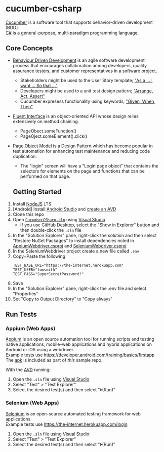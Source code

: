 # cucumber-csharp
[Cucumber](https://cucumber.io/) is a software tool that supports behavior-driven development (BDD). </br>
[C#](https://docs.microsoft.com/en-us/dotnet/csharp/) is a general-purpose, multi-paradigm programming language.

## Core Concepts
* [Behaviour Driven Development](https://en.wikipedia.org/wiki/Behavior-driven_development) is an agile software development process that encourages collaboration among developers, quality assurance testers, and customer representatives in a software project.
  * Stakeholders might be used to the User Story template; ["As a … I want … So that …"](https://martinfowler.com/bliki/UserStory.html)
  * Developers might be used to a unit test design pattern; ["Arrange, Act, Assert"](http://wiki.c2.com/?ArrangeActAssert)
  * Cucumber expresess functionality using keywords; ["Given, When, Then"](https://en.wikipedia.org/wiki/Given-When-Then)
* [Fluent Interface](https://en.wikipedia.org/wiki/Fluent_interface) is an object-oriented API whose design relies extensively on method chaining.
  * PageObect.someFunction()
  * PageOject.someElement().click()
* [Page Object Model](https://www.selenium.dev/documentation/en/guidelines_and_recommendations/page_object_models/) is a Design Pattern which has become popular in test automation for enhancing test maintenance and reducing code duplication. </br>
  * The "login" screen will have a "Login page object" that contains the selectors for elements on the page and functions that can be performed on that page.

  ## Getting Started
1. Install [NodeJS](https://nodejs.org/en/) LTS
1. [Android] Install [Android Studio](https://developer.android.com/studio) and [create an AVD](https://developer.android.com/studio/run/managing-avds)
1. Clone this repo
1. Open [`CucumberCSharp.sln`](/CucumberCSharp.sln) using [Visual Studio](https://visualstudio.microsoft.com/)
   * If you use [GitHub Desktop](https://desktop.github.com/), select the "Show in Explorer" button and then double-click the `.sln` file
1. In the "Solution Explorer" pane, right-click the solution and then select "Restore NuGet Packages" to install dependencies noted in [AppiumWebdriver.csproj](/AppiumWebdriver/AppiumWebdriver.csproj) and [SeleniumWebdriver.csproj](/SeleniumWebdriver/SeleniumWebdriver.csproj)
1. In the SeleniumWebdriver project create a new file called `.env`
1. Copy+Paste the following
   ```
   TEST_BASE_URL="https://the-internet.herokuapp.com"
   TEST_USER="tomsmith"
   TEST_PASS="SuperSecretPassword!"
   ```
1. Save
1. In the "Solution Explorer" pane, right-click the .env file and select "Properties"
1. Set "Copy to Output Directory" to "Copy always"

## Run Tests

### Appium (Web Apps)
[Appium](https://appium.io) is an open source automation tool for running scripts and testing native applications, mobile-web applications and hybrid applications on Android or iOS using a webdriver. </br>
Example tests use https://developer.android.com/training/basics/firstapp </br>
The [apk](/app-debug.apk) is included as part of _this_ sample repo.

With the [AVD](https://developer.android.com/studio/run/emulator-commandline) running:

   1. Open the `.sln` file using [Visual Studio](https://visualstudio.microsoft.com/)
   1. Select "Test" > "Test Explorer"
   1. Select the desired test(s) and then select "⏵(Run)"


### Selenium (Web Apps)
[Selenium](https://selenium.dev) is an open-source automated testing framework for web applications. </br>
Example tests use https://the-internet.herokuapp.com/login

   1. Open the `.sln` file using [Visual Studio](https://visualstudio.microsoft.com/)
   1. Select "Test" > "Test Explorer"
   1. Select the desired test(s) and then select "⏵(Run)"
